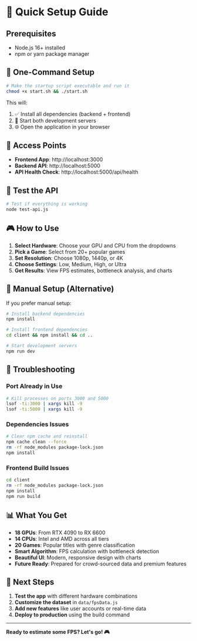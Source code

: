 # 🚀 Quick Setup Guide

## Prerequisites
- Node.js 16+ installed
- npm or yarn package manager

## 🎯 One-Command Setup

```bash
# Make the startup script executable and run it
chmod +x start.sh && ./start.sh
```

This will:
1. ✅ Install all dependencies (backend + frontend)
2. 🚀 Start both development servers
3. 🌐 Open the application in your browser

## 📱 Access Points

- **Frontend App**: http://localhost:3000
- **Backend API**: http://localhost:5000
- **API Health Check**: http://localhost:5000/api/health

## 🧪 Test the API

```bash
# Test if everything is working
node test-api.js
```

## 🎮 How to Use

1. **Select Hardware**: Choose your GPU and CPU from the dropdowns
2. **Pick a Game**: Select from 20+ popular games
3. **Set Resolution**: Choose 1080p, 1440p, or 4K
4. **Choose Settings**: Low, Medium, High, or Ultra
5. **Get Results**: View FPS estimates, bottleneck analysis, and charts

## 🔧 Manual Setup (Alternative)

If you prefer manual setup:

```bash
# Install backend dependencies
npm install

# Install frontend dependencies
cd client && npm install && cd ..

# Start development servers
npm run dev
```

## 🐛 Troubleshooting

### Port Already in Use
```bash
# Kill processes on ports 3000 and 5000
lsof -ti:3000 | xargs kill -9
lsof -ti:5000 | xargs kill -9
```

### Dependencies Issues
```bash
# Clear npm cache and reinstall
npm cache clean --force
rm -rf node_modules package-lock.json
npm install
```

### Frontend Build Issues
```bash
cd client
rm -rf node_modules package-lock.json
npm install
npm run build
```

## 📊 What You Get

- **18 GPUs**: From RTX 4090 to RX 6600
- **14 CPUs**: Intel and AMD across all tiers
- **20 Games**: Popular titles with genre classification
- **Smart Algorithm**: FPS calculation with bottleneck detection
- **Beautiful UI**: Modern, responsive design with charts
- **Future Ready**: Prepared for crowd-sourced data and premium features

## 🎯 Next Steps

1. **Test the app** with different hardware combinations
2. **Customize the dataset** in `data/fpsData.js`
3. **Add new features** like user accounts or real-time data
4. **Deploy to production** using the build command

---

**Ready to estimate some FPS? Let's go! 🎮**
